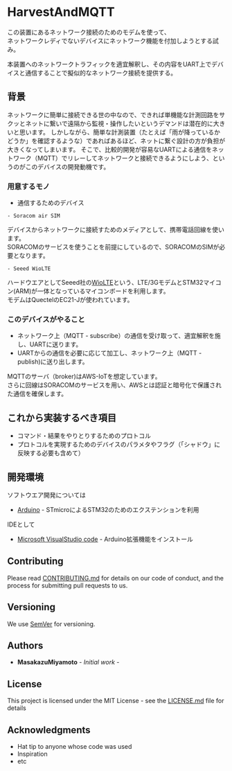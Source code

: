 # HarvestAndMQTT

この装置にあるネットワーク接続のためのモデムを使って、\
ネットワークレディでないデバイスにネットワーク機能を付加しようとする試み。

本装置へのネットワークトラフィックを適宜解釈し、その内容をUART上でデバイスと通信することで擬似的なネットワーク接続を提供する。

## 背景

ネットワークに簡単に接続できる世の中なので、できれば単機能な計測回路をサクッとネットに繋いで遠隔から監視・操作したいというデマンドは潜在的に大きいと思います。
しかしながら、簡単な計測装置（たとえば「雨が降っているかどうか」を確認するような）であればあるほど、ネットに繋ぐ設計の方が負担が大きくなってしまいます。
そこで、比較的開発が容易なUARTによる通信をネットワーク（MQTT）でリレーしてネットワークと接続できるようにしよう、というのがこのデバイスの開発動機です。

### 用意するモノ

- 通信するためのデバイス
```
- Soracom air SIM
```
デバイスからネットワークに接続すためのメディアとして、携帯電話回線を使います。\
SORACOMのサービスを使うことを前提にしているので、SORACOMのSIMが必要となります。

```
- Seeed WioLTE
```
ハードウエアとしてSeeed社の[WioLTE](https://wiki.seeedstudio.com/Wio_LTE_Cat.1/)という、LTE/3GモデムとSTM32マイコン(ARM)が一体となっているマイコンボードを利用します。\
モデムはQuectelのEC21-Jが使われています。

### このデバイスがやること
- ネットワーク上（MQTT - subscribe）の通信を受け取って、適宜解釈を施し、UARTに送ります。
- UARTからの通信を必要に応じて加工し、ネットワーク上（MQTT - publish)に送り出します。

MQTTのサーバ（broker)はAWS-IoTを想定しています。\
さらに回線はSORACOMのサービスを用い、AWSとは認証と暗号化で保護された通信を確保します。

## これから実装するべき項目

- コマンド・結果をやりとりするためのプロトコル
- プロトコルを実現するためのデバイスのパラメタやフラグ（「シャドウ」に反映する必要も含めて）


## 開発環境
ソフトウエア開発については
* [Arduino](https://www.arduino.cc/) - STmicroによるSTM32のためのエクステンションを利用

IDEとして
* [Microsoft VisualStudio code](https://azure.microsoft.com/ja-jp/products/visual-studio-code/) - Arduino拡張機能をインストール

## Contributing

Please read [CONTRIBUTING.md](https://gist.github.com/PurpleBooth/b24679402957c63ec426) for details on our code of conduct, and the process for submitting pull requests to us.

## Versioning

We use [SemVer](http://semver.org/) for versioning. 
<!-- For the versions available, see the [tags on this repository](https://github.com/your/project/tags).  -->

## Authors

* **MasakazuMiyamoto** - *Initial work* - 

## License

This project is licensed under the MIT License - see the [LICENSE.md](LICENSE.md) file for details

## Acknowledgments

* Hat tip to anyone whose code was used
* Inspiration
* etc
